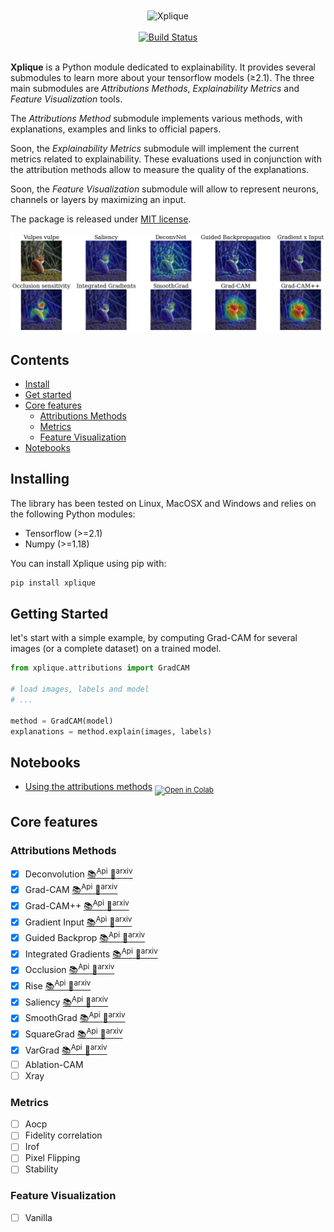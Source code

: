 <div align="center">
    <img src="./docs/assets/typo.png" width="25%" alt="Xplique" align="center" />
</div>
<br>

<div align="center">
    <a href="https://travis-ci.com/napolar/xplique">
        <img alt="Build Status" src="https://travis-ci.com/napolar/xplique.svg?token=R9xr216LTFpJW3LYYCaM&branch=master">
    </a>
</div>
<br>

**Xplique** is a Python module dedicated to explainability. It provides several submodules to learn
more about your tensorflow models (≥2.1). The three main submodules are _Attributions Methods_,
_Explainability Metrics_ and _Feature Visualization_ tools.

The _Attributions Method_ submodule implements various methods, with explanations, examples and 
links to official papers.

Soon, the _Explainability Metrics_ submodule will implement the current metrics related to 
explainability. These evaluations used in conjunction with the attribution methods allow to measure
the quality of the explanations.

Soon, the _Feature Visualization_ submodule will allow to represent neurons, channels or layers
by maximizing an input. 

The package is released under [MIT license](https://choosealicense.com/licenses/mit).

![Example of Attributions Methods results](./docs/assets/samples.png)

## Contents

- [Install](#installing) <br>
- [Get started](#get-started) <br>
- [Core features](#core-features) <br>
    - [Attributions Methods](#methods) <br>
    - [Metrics](#metrics) <br>
    - [Feature Visualization](#feature-visualization) <br>
- [Notebooks](#notebooks) <br>

## Installing

The library has been tested on Linux, MacOSX and Windows and relies on the following Python modules:

* Tensorflow (>=2.1)
* Numpy (>=1.18)

You can install Xplique using pip with:

```bash
pip install xplique
```

## Getting Started

let's start with a simple example, by computing Grad-CAM for several images (or a complete dataset)
on a trained model.

```python
from xplique.attributions import GradCAM

# load images, labels and model
# ...

method = GradCAM(model)
explanations = method.explain(images, labels)
```

## Notebooks

- [Using the attributions methods](https://gist.github.com/napolar/c02cef48ae7fc20e76d633f3f1588c63)
<sub> [![Open in Colab](https://colab.research.google.com/assets/colab-badge.svg)](https://colab.research.google.com/gist/napolar/c02cef48ae7fc20e76d633f3f1588c63/sample-generation.ipynb) </sub>

## Core features

### Attributions Methods

* [x] Deconvolution          [ 📚<sup>Api</sup> ](https://napolar.github.io/xplique/api/deconvnet.md)               [📄<sup>arxiv</sup>](https://arxiv.org/abs/1311.2901)
* [x] Grad-CAM               [ 📚<sup>Api</sup> ](https://napolar.github.io/xplique/api/grad_cam.md)                [📄<sup>arxiv</sup>](https://arxiv.org/abs/1610.02391)
* [x] Grad-CAM++             [ 📚<sup>Api</sup> ](https://napolar.github.io/xplique/api/grad_cam_pp.md)             [📄<sup>arxiv</sup>](https://arxiv.org/abs/1710.11063)
* [x] Gradient Input         [ 📚<sup>Api</sup> ](https://napolar.github.io/xplique/api/gradient_input.md)          [📄<sup>arxiv</sup>](https://arxiv.org/abs/1711.06104)
* [x] Guided Backprop        [ 📚<sup>Api</sup> ](https://napolar.github.io/xplique/api/guided_backpropagation.md)  [📄<sup>arxiv</sup>](https://arxiv.org/abs/1412.6806)
* [x] Integrated Gradients   [ 📚<sup>Api</sup> ](https://napolar.github.io/xplique/api/integrated_gradients.md)    [📄<sup>arxiv</sup>](https://arxiv.org/abs/1703.01365)
* [x] Occlusion              [ 📚<sup>Api</sup> ](https://napolar.github.io/xplique/api/occlusion.md)               [📄<sup>arxiv</sup>](https://arxiv.org/abs/1311.2901)
* [x] Rise                   [ 📚<sup>Api</sup> ](https://napolar.github.io/xplique/api/rise.md)                    [📄<sup>arxiv</sup>](https://arxiv.org/abs/1806.07421)   
* [x] Saliency               [ 📚<sup>Api</sup> ](https://napolar.github.io/xplique/api/saliency.md)                [📄<sup>arxiv</sup>](https://arxiv.org/abs/1312.6034)
* [x] SmoothGrad             [ 📚<sup>Api</sup> ](https://napolar.github.io/xplique/api/smoothgrad.md)              [📄<sup>arxiv</sup>](https://arxiv.org/abs/1706.03825)
* [x] SquareGrad             [ 📚<sup>Api</sup> ](https://napolar.github.io/xplique/api/square_grad.md)             [📄<sup>arxiv</sup>](https://arxiv.org/abs/1806.10758)
* [x] VarGrad                [ 📚<sup>Api</sup> ](https://napolar.github.io/xplique/api/vargrad.md)                 [📄<sup>arxiv</sup>](https://arxiv.org/abs/1810.03292)
* [ ] Ablation-CAM  
* [ ] Xray

### Metrics

* [ ] Aocp  
* [ ] Fidelity correlation
* [ ] Irof     
* [ ] Pixel Flipping
* [ ] Stability

### Feature Visualization

* [ ] Vanilla


